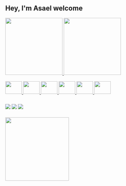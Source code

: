 ## Hey, I'm Asael welcome

<div align="left">
  <a href="https://github.com/Asaelpp">
   <img height="180em" src="https://github-readme-stats.vercel.app/api?username=Asaelpp&show_icons=true&theme=swift&locale_all_commits=true&count_private=true"/>
    <img height="180em" src="https://github-readme-stats.vercel.app/api/top-langs/?username=Asaelpp&layout=compact&langs_count=7&theme=swift"/>
</div>


  
  <div style="display: inline_block"><br> 
  <img src="https://cdn.jsdelivr.net/gh/devicons/devicon/icons/argocd/argocd-original-wordmark.svg"  height="40" width="52" />
  <img src="https://cdn.jsdelivr.net/gh/devicons/devicon/icons/gitlab/gitlab-original.svg"  height="40" width="52" />
  <img src="https://cdn.jsdelivr.net/gh/devicons/devicon/icons/docker/docker-original.svg" height="40" width="52" />
  <img src="https://cdn.jsdelivr.net/gh/devicons/devicon/icons/kubernetes/kubernetes-plain.svg" height="40" width="52" />
  <img src="https://cdn.jsdelivr.net/gh/devicons/devicon/icons/redhat/redhat-original.svg" height="40" width="52" />
  <img src="https://cdn.jsdelivr.net/gh/devicons/devicon/icons/ansible/ansible-original.svg" height="40" width="52" />
</div>
  
  ## 

<div> 
  <a href="https://instagram.com/asael_pereira" target="_blank"><img src="https://img.shields.io/badge/-Instagram-%23E4405F?style=for-the-badge&logo=instagram&logoColor=white" target="_blank"></a>
  <a href = "mailto:asael_pereira@yahoo.com"><img src=https://img.shields.io/badge/Yahoo!-6001D2.svg?style=for-the-badge&logo=Yahoo!&logoColor=white></a>
  <a href="https://www.linkedin.com/in/asael-pereira-353a42204/" target="_blank"><img src="https://img.shields.io/badge/-LinkedIn-%230077B5?style=for-the-badge&logo=linkedin&logoColor=white" target="_blank"></a> 
 
  
 
</div>

###

<div align="left">
  <img height="200" src="https://media.giphy.com/media/LHrCZhpFnlyNO/giphy.gif"  />
</div>

###
